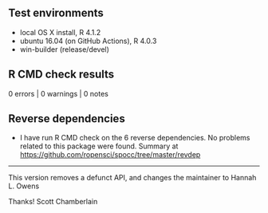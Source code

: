## Test environments

* local OS X install, R 4.1.2
* ubuntu 16.04 (on GitHub Actions), R 4.0.3
* win-builder (release/devel)

## R CMD check results

0 errors | 0 warnings | 0 notes

## Reverse dependencies

* I have run R CMD check on the 6 reverse dependencies. No problems related to this package were found. Summary at <https://github.com/ropensci/spocc/tree/master/revdep>

--------

This version removes a defunct API, and changes the maintainer to Hannah L. Owens


Thanks!
Scott Chamberlain
